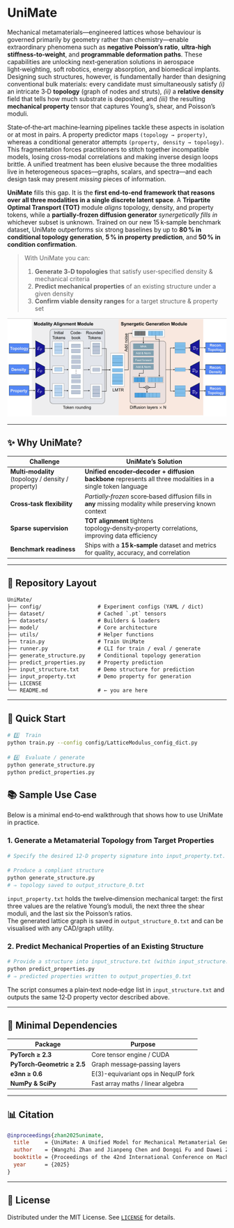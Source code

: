 # UniMate

Mechanical metamaterials—engineered lattices whose behaviour is governed
primarily by geometry rather than chemistry—enable extraordinary
phenomena such as **negative Poisson’s ratio**, **ultra‑high
stiffness‑to‑weight**, and **programmable deformation paths**. These
capabilities are unlocking next‑generation solutions in aerospace
light‑weighting, soft robotics, energy absorption, and biomedical
implants. Designing such structures, however, is fundamentally harder
than designing conventional bulk materials: every candidate must
simultaneously satisfy *(i)* an intricate 3‑D **topology** (graph of
nodes and struts), *(ii)* a **relative density** field that tells how
much substrate is deposited, and *(iii)* the resulting **mechanical
property** tensor that captures Young’s, shear, and Poisson’s moduli.

State‑of‑the‑art machine‑learning pipelines tackle these aspects in
isolation or at most in pairs. A property predictor maps
`(topology → property)`, whereas a conditional generator attempts
`(property, density → topology)`. This fragmentation forces
practitioners to stitch together incompatible models, losing
cross‑modal correlations and making inverse design loops brittle. A
unified treatment has been elusive because the three modalities live in
heterogeneous spaces—graphs, scalars, and spectra—and each design task
may present *missing* pieces of information.

**UniMate** fills this gap. It is the **first end‑to‑end framework that
reasons over all three modalities in a single discrete latent space**. A
**Tripartite Optimal Transport (TOT)** module *aligns* topology,
density, and property tokens, while a **partially‑frozen diffusion
generator** *synergetically fills in* whichever subset is unknown.
Trained on our new 15 k‑sample benchmark dataset, UniMate outperforms
six strong baselines by up to **80 % in conditional topology
generation**, **5 % in property prediction**, and **50 % in condition
confirmation**.

> With UniMate you can:
>
> 1. **Generate 3‑D topologies** that satisfy user‑specified density &
>    mechanical criteria  
> 2. **Predict mechanical properties** of an existing structure under a
>    given density  
> 3. **Confirm viable density ranges** for a target structure & property
>    set

![UniMate Framework](./framework.png)


---

## ✨ Why UniMate?

| Challenge                              | UniMate’s Solution                                                         |
|----------------------------------------|----------------------------------------------------------------------------|
| **Multi‑modality** (topology / density / property) | **Unified encoder–decoder + diffusion backbone** represents all three modalities in a single token language |
| **Cross‑task flexibility**             | *Partially‑frozen* score‑based diffusion fills in **any** missing modality while preserving known context |
| **Sparse supervision**                 | **TOT alignment** tightens topology‑density‑property correlations, improving data efficiency |
| **Benchmark readiness**                | Ships with a **15 k‑sample** dataset and metrics for quality, accuracy, and correlation |

---

## 📂 Repository Layout

```text
UniMate/
├── config/                  # Experiment configs (YAML / dict)
├── dataset/                 # Cached `.pt` tensors
├── datasets/                # Builders & loaders
├── model/                   # Core architecture
├── utils/                   # Helper functions
├── train.py                 # Train UniMate
├── runner.py                # CLI for train / eval / generate
├── generate_structure.py    # Conditional topology generation
├── predict_properties.py    # Property prediction
├── input_structure.txt      # Demo structure for prediction
├── input_property.txt       # Demo property for generation
├── LICENSE
└── README.md                # ← you are here
```

---

## 🚀 Quick Start

```bash
# 3️⃣  Train
python train.py --config config/LatticeModulus_config_dict.py

# 4️⃣  Evaluate / generate
python generate_structure.py
python predict_properties.py
```

## 📚 Sample Use Case

Below is a minimal end‑to‑end walkthrough that shows how to use UniMate in practice.

### 1. Generate a Metamaterial Topology from Target Properties

```bash
# Specify the desired 12‑D property signature into input_property.txt.

# Produce a compliant structure
python generate_structure.py
# ⇒ topology saved to output_structure_0.txt
```

`input_property.txt` holds the twelve‑dimension mechanical target: the first three values are the relative Young’s moduli, the next three the shear moduli, and the last six the Poisson’s ratios.  
The generated lattice graph is saved in `output_structure_0.txt` and can be visualised with any CAD/graph utility.

### 2. Predict Mechanical Properties of an Existing Structure

```bash
# Provide a structure into input_structure.txt (within input_structure.txt a sample structure has already been written, which provides a template for the structure)
python predict_properties.py
# ⇒ predicted properties written to output_properties_0.txt
```

The script consumes a plain‑text node‑edge list in `input_structure.txt` and outputs the same 12‑D property vector described above.

---

## 🔧 Minimal Dependencies

| Package | Purpose |
|---------|---------|
| **PyTorch ≥ 2.3** | Core tensor engine / CUDA |
| **PyTorch‑Geometric ≥ 2.5** | Graph message‑passing layers |
| **e3nn ≥ 0.6** | E(3)-equivariant ops in NequIP fork |
| **NumPy & SciPy** | Fast array maths / linear algebra |

---

## 📊 Citation

```bibtex
@inproceedings{zhan2025unimate,
  title     = {UniMate: A Unified Model for Mechanical Metamaterial Generation, Property Prediction, and Condition Confirmation},
  author    = {Wangzhi Zhan and Jianpeng Chen and Dongqi Fu and Dawei Zhou},
  booktitle = {Proceedings of the 42nd International Conference on Machine Learning},
  year      = {2025}
}
```

---

## 📄 License

Distributed under the MIT License.  See [`LICENSE`](./LICENSE) for
details.
